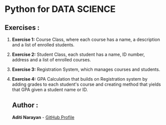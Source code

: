# Python for DATA SCIENCE

## Exercises : 

1. **Exercise 1:** Course Class, where each course has a name, a description and a list of enrolled students.
2. **Exercise 2:** Student Class, each student has a name, ID number, address and a list of enrolled courses.
3. **Exercise 3:** Registration System, which manages courses and students.
4. **Exercise 4:** GPA Calculation that builds on Registration system by adding grades to each student's course and creating method that yields that GPA given a student name or ID.


   ## Author :

   **Aditi Narayan** - [GitHub Profile](https://github.com/aditinarayann/aditinarayann.git)
